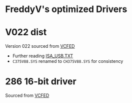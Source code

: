 # FreddyV's optimized Drivers


# V022 dist

Version 022 sourced from [VCFED](https://forum.vcfed.org/index.php?threads/isa-usb-board.76978/post-1263624)

* Further reading [ISA_USB.TXT](./ISA_USB.TXT)
* `C375V88.SYS` renamed to `CH375V88.SYS` for consistency

# 286 16-bit driver

Sourced from [VCFED](https://forum.vcfed.org/index.php?threads/isa-usb-board.76978/post-1264554)
